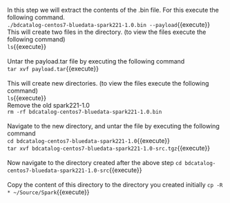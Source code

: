 In this step we will extract the contents of the .bin file.
For this execute the following command.<br>
`./bdcatalog-centos7-bluedata-spark221-1.0.bin --payload`{{execute}}
<br>
This will create two files in the directory. (to view the files execute the following command)<br>
`ls`{{execute}}
<br><br>Untar the payload.tar file by executing the following command
<br>`tar xvf payload.tar`{{execute}}
<br><br>This will create new directories. (to view the files execute the following command)<br>
`ls`{{execute}}
<br> Remove the old spark221-1.0
<br>`rm -rf bdcatalog-centos7-bluedata-spark221-1.0.bin`
<br><br>Navigate to the new directory, and untar the file by executing the following command
<br>`cd bdcatalog-centos7-bluedata-spark221-1.0`{{execute}}
<br>
`tar xvf bdcatalog-centos7-bluedata-spark221-1.0-src.tgz`{{execute}}
<br><br>Now navigate to the directory created after the above step
`cd bdcatalog-centos7-bluedata-spark221-1.0-src`{{execute}}
<br><br>
Copy the content of this directory to the directory you created initially
`cp -R * ~/Source/Spark`{{execute}}
